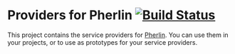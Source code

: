 Providers for Pherlin [![Build Status](https://travis-ci.org/JimmDiGrizli/phalcon-skeleton-provider.png?branch=develop)](https://travis-ci.org/JimmDiGrizli/phalcon-skeleton-provider)
======================

This project contains the service providers for [Pherlin](https://travis-ci.org/JimmDiGrizli/pherlin). 
You can use them in your projects, or to use as prototypes for your service providers.
